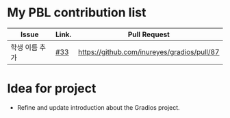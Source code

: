 My PBL contribution list
========================

| Issue                    | Link.   | Pull Request |
|--------------------------|---------|--------------|
| 학생 이름 추가     | [#33](https://github.com/inureyes/gradios/issues/33) | https://github.com/inureyes/gradios/pull/87 |

Idea for project
================

 * Refine and update introduction about the Gradios project.

